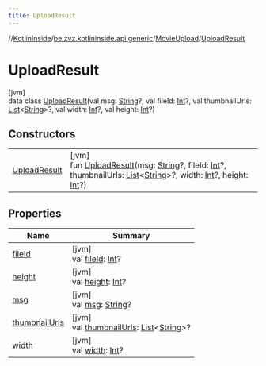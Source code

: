 ```yaml
---
title: UploadResult
---
```

//[KotlinInside](../../../../index.html)/[be.zvz.kotlininside.api.generic](../../index.html)/[MovieUpload](../index.html)/[UploadResult](index.html)



# UploadResult



[jvm]\
data class [UploadResult](index.html)(val msg: [String](https://kotlinlang.org/api/latest/jvm/stdlib/kotlin/-string/index.html)?, val fileId: [Int](https://kotlinlang.org/api/latest/jvm/stdlib/kotlin/-int/index.html)?, val thumbnailUrls: [List](https://kotlinlang.org/api/latest/jvm/stdlib/kotlin.collections/-list/index.html)&lt;[String](https://kotlinlang.org/api/latest/jvm/stdlib/kotlin/-string/index.html)&gt;?, val width: [Int](https://kotlinlang.org/api/latest/jvm/stdlib/kotlin/-int/index.html)?, val height: [Int](https://kotlinlang.org/api/latest/jvm/stdlib/kotlin/-int/index.html)?)



## Constructors


| | |
|---|---|
| [UploadResult](-upload-result.html) | [jvm]<br>fun [UploadResult](-upload-result.html)(msg: [String](https://kotlinlang.org/api/latest/jvm/stdlib/kotlin/-string/index.html)?, fileId: [Int](https://kotlinlang.org/api/latest/jvm/stdlib/kotlin/-int/index.html)?, thumbnailUrls: [List](https://kotlinlang.org/api/latest/jvm/stdlib/kotlin.collections/-list/index.html)&lt;[String](https://kotlinlang.org/api/latest/jvm/stdlib/kotlin/-string/index.html)&gt;?, width: [Int](https://kotlinlang.org/api/latest/jvm/stdlib/kotlin/-int/index.html)?, height: [Int](https://kotlinlang.org/api/latest/jvm/stdlib/kotlin/-int/index.html)?) |


## Properties


| Name | Summary |
|---|---|
| [fileId](file-id.html) | [jvm]<br>val [fileId](file-id.html): [Int](https://kotlinlang.org/api/latest/jvm/stdlib/kotlin/-int/index.html)? |
| [height](height.html) | [jvm]<br>val [height](height.html): [Int](https://kotlinlang.org/api/latest/jvm/stdlib/kotlin/-int/index.html)? |
| [msg](msg.html) | [jvm]<br>val [msg](msg.html): [String](https://kotlinlang.org/api/latest/jvm/stdlib/kotlin/-string/index.html)? |
| [thumbnailUrls](thumbnail-urls.html) | [jvm]<br>val [thumbnailUrls](thumbnail-urls.html): [List](https://kotlinlang.org/api/latest/jvm/stdlib/kotlin.collections/-list/index.html)&lt;[String](https://kotlinlang.org/api/latest/jvm/stdlib/kotlin/-string/index.html)&gt;? |
| [width](width.html) | [jvm]<br>val [width](width.html): [Int](https://kotlinlang.org/api/latest/jvm/stdlib/kotlin/-int/index.html)? |

